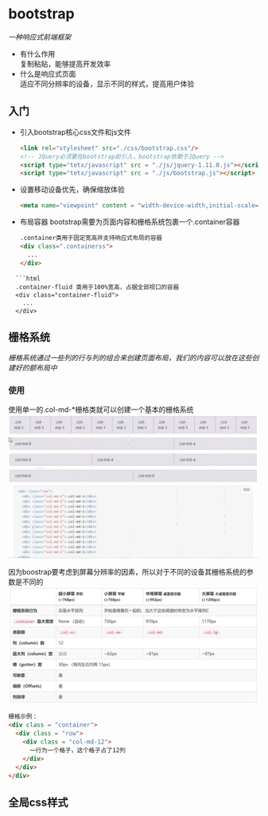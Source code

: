 # bootstrap
*一种响应式前端框架*
* 有什么作用  
  复制粘贴，能够提高开发效率
* 什么是响应式页面  
  适应不同分辨率的设备，显示不同的样式，提高用户体验

## 入门
* 引入bootstrap核心css文件和js文件
  ```html
  <link rel="stylesheet" src="./css/bootstrap.css"/>
  <!-- JQuery必须要在bootstrap前引入，bootstrap依赖于JQuery -->
  <script type="tetx/javascript" src = "./js/jquery-1.11.0.js"></script>
  <script type="tetx/javascript" src = "./js/bootstrap.js"></script>
  ```

* 设置移动设备优先，确保缩放体验
  ```html
  <meta name="viewpoint" content = "width-device-width,initial-scale=1">
  ```
* 布局容器
  bootstrap需要为页面内容和栅格系统包裹一个.container容器  
  ```html
  .container类用于固定宽高并支持响应式布局的容器
  <div class=".containerss">
    ...
  </div>
```
  ```html
  .container-fluid 类用于100%宽高，占据全部视口的容器
  <div class="container-fluid">
    ...
  </div>
  ```

  ## 栅格系统
  *栅格系统通过一些列的行与列的组合来创建页面布局，我们的内容可以放在这些创建好的额布局中*
  ### 使用
  使用单一的.col-md-*栅格类就可以创建一个基本的栅格系统
  ![栅格系统基本使用](./img/栅格系统.png)
  
  因为boostrap要考虑到屏幕分辨率的因素，所以对于不同的设备其栅格系统的参数是不同的
  ![栅格参数](../img/栅格参数.png)

```html
栅格示例：
<div class = "container">
  <div class = "row">
    <div class = "col-md-12">
      一行为一个格子，这个格子占了12列
    </div>
  </div>
</div>
```

## 全局css样式
